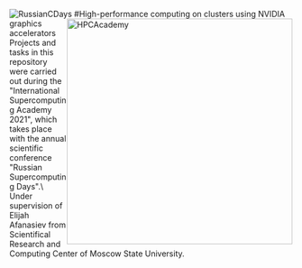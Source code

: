 <p float="left">
  <img src="https://russianscdays.org/files/2020RusSCDays_logo_eng.png" alt="RussianCDays" style="float: left; margin-right: 4px;" />
  <img src="https://academy.hpc-russia.ru/files/logo_site_ru-08.png" alt="HPCAcademy" style="float: right; margin-right: 2px;" width = "400" />
</p>
#High-performance computing on clusters using NVIDIA graphics accelerators
Projects and tasks in this repository were carried out during the "International Supercomputing Academy 2021", which takes place with the annual scientific conference "Russian Supercomputing Days".\
Under supervision of Elijah Afanasiev from Scientifical Research and Computing Center of Moscow State University.
